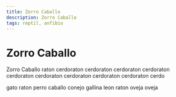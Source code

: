 ```yaml
---
title: Zorro Caballo
description: Zorro Caballo
tags: reptil, anfibio
---
```


# Zorro Caballo

Zorro Caballo raton cerdoraton cerdoraton cerdoraton cerdoraton cerdoraton cerdoraton cerdoraton cerdoraton cerdoraton cerdo

gato raton perro caballo conejo gallina leon raton oveja oveja